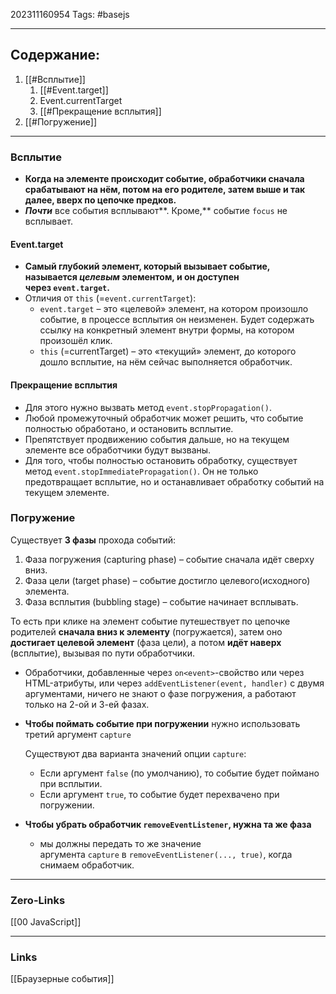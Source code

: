 202311160954
Tags: #basejs 

---
## Содержание: 
1. [[#Всплытие]]
	1. [[#Event.target]]
	2. Event.currentTarget
	3. [[#Прекращение всплытия]]
2. [[#Погружение]]

---
### Всплытие
- **Когда на элементе происходит событие, обработчики сначала срабатывают на нём, потом на его родителе, затем выше и так далее, вверх по цепочке предков.**
- ***Почти*** все события всплывают**. Кроме,** событие `focus` не всплывает.

#### Event.target
- **Самый глубокий элемент, который вызывает событие, называется *целевым* элементом, и он доступен через `event.target`.**
- Отличия от `this` (=`event.currentTarget`):
    - `event.target` – это «целевой» элемент, на котором произошло событие, в процессе всплытия он неизменен. Будет содержать ссылку на конкретный элемент внутри формы, на котором произошёл клик.
    - `this` (=currentTarget) – это «текущий» элемент, до которого дошло всплытие, на нём сейчас выполняется обработчик.

#### Прекращение всплытия
- Для этого нужно вызвать метод `event.stopPropagation()`.
- Любой промежуточный обработчик может решить, что событие полностью обработано, и остановить всплытие.
- Препятствует продвижению события дальше, но на текущем элементе все обработчики будут вызваны.
- Для того, чтобы полностью остановить обработку, существует метод `event.stopImmediatePropagation()`. Он не только предотвращает всплытие, но и останавливает обработку событий на текущем элементе.

### Погружение
Существует **3 фазы** прохода событий:
1. Фаза погружения (capturing phase) – событие сначала идёт сверху вниз.
2. Фаза цели (target phase) – событие достигло целевого(исходного) элемента.
3. Фаза всплытия (bubbling stage) – событие начинает всплывать.

То есть при клике на элемент событие путешествует по цепочке родителей **сначала вниз к элементу** (погружается), затем оно **достигает целевой элемент** (фаза цели), а потом **идёт наверх** (всплытие), вызывая по пути обработчики.

- Обработчики, добавленные через `on<event>`-свойство или через HTML-атрибуты, или через `addEventListener(event, handler)` с двумя аргументами, ничего не знают о фазе погружения, а работают только на 2-ой и 3-ей фазах.
- **Чтобы поймать событие при погружении** нужно использовать третий аргумент `capture`
    
    Существуют два варианта значений опции `capture`: 
    - Если аргумент `false` (по умолчанию), то событие будет поймано при всплытии.
    - Если аргумент `true`, то событие будет перехвачено при погружении.
- **Чтобы убрать обработчик `removeEventListener`, нужна та же фаза**
    - мы должны передать то же значение аргумента `capture` в `removeEventListener(..., true)`, когда снимаем обработчик.

---
### Zero-Links
[[00 JavaScript]]

---
### Links
[[Браузерные события]]